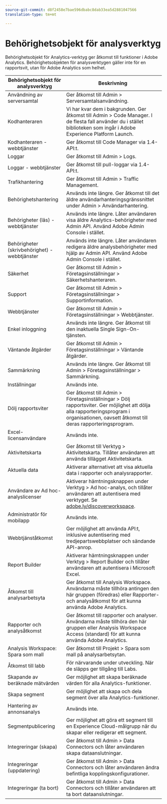 ```yaml
---
source-git-commit: d8f2458e7bae596dbabc8dab33ea5d2881047566
translation-type: tm+mt

---
```

# Behörighetsobjekt för analysverktyg

Behörighetsobjekt för Analytics-verktyg ger åtkomst till funktioner i Adobe Analytics. Behörighetsobjekten för analysverktygen gäller inte för en rapportsvit, utan för Adobe Analytics som helhet.

| Behörighetsobjekt för analysverktyg | Beskrivning |
|----|----|
| Användning av serversamtal | Ger åtkomst till Admin > Serversamtalsanvändning. |
| Kodhanteraren | Vi har kvar dem i bakgrunden. Ger åtkomst till Admin > Code Manager. I de flesta fall använder du i stället biblioteken som ingår i Adobe Experience Platform Launch. |
| Kodhanteraren - webbtjänster | Ger åtkomst till Code Manager via 1.4-API:t. |
| Loggar | Ger åtkomst till Admin > Logs. |
| Loggar - webbtjänster | Ger åtkomst till pull-loggar via 1.4-API:t. |
| Trafikhantering | Ger åtkomst till Admin > Traffic Management. |
| Behörighetshantering | Används inte längre. Ger åtkomst till det äldre användarhanteringsgränssnittet under Admin > Användarhantering. |
| Behörigheter (läs) - webbtjänster | Används inte längre. Låter användaren visa äldre Analytics-behörigheter med Admin API. Använd Adobe Admin Console i stället. |
| Behörigheter (skrivbehörighet) - webbtjänster | Används inte längre. Låter användaren redigera äldre analysbehörigheter med hjälp av Admin API. Använd Adobe Admin Console i stället. |
| Säkerhet | Ger åtkomst till Admin > Företagsinställningar > Säkerhetshanteraren. |
| Support | Ger åtkomst till Admin > Företagsinställningar > Supportinformation. |
| Webbtjänster | Ger åtkomst till Admin > Företagsinställningar > Webbtjänster. |
| Enkel inloggning | Används inte längre. Ger åtkomst till den inaktuella Single Sign-On-tjänsten. |
| Väntande åtgärder | Ger åtkomst till Admin > Företagsinställningar > Väntande åtgärder. |
| Sammärkning | Används inte längre. Ger åtkomst till Admin > Företagsinställningar > Sammärkning. |
| Inställningar | Används inte. |
| Dölj rapportsviter | Ger åtkomst till Admin > Företagsinställningar > Dölj rapportsviter. Ger möjlighet att dölja alla rapporteringsprogram i organisationen, oavsett åtkomst till deras rapporteringsprogram. |
| Excel-licensanvändare | Används inte. |
| Aktivitetskarta | Ger åtkomst till Verktyg > Aktivitetskarta. Tillåter användaren att använda tillägget Aktivitetskarta. |
| Aktuella data | Aktiverar alternativet att visa aktuella data i rapporter och analysrapporter. |
| Användare av Ad hoc-analyslicenser | Aktiverar hämtningsknappen under Verktyg > Ad hoc-analys, och tillåter användaren att autentisera med verktyget. Se [adobe.ly/discoverworkspace](https://adobe.ly/discoverworkspace). |
| Administratör för mobilapp | Används inte. |
| Webbtjänståtkomst | Ger möjlighet att använda API:t, inklusive autentisering med tredjepartswebbplatser och sändande API-anrop. |
| Report Builder | Aktiverar hämtningsknappen under Verktyg > Report Builder och tillåter användaren att autentisera i Microsoft Excel. |
| Åtkomst till analysarbetsyta | Ger åtkomst till Analysis Workspace. Användarna måste tillhöra antingen den här gruppen (föredras) eller Rapporter- och analysåtkomst för att kunna använda Adobe Analytics. |
| Rapporter och analysåtkomst | Ger åtkomst till rapporter och analyser. Användarna måste tillhöra den här gruppen eller Analysis Workspace Access (standard) för att kunna använda Adobe Analytics. |
| Analysis Workspace: Spara som mall | Ger åtkomst till Projekt > Spara som mall på analysarbetsytan. |
| Åtkomst till labb | För närvarande under utveckling. När de släpps ger tillgång till Labs. |
| Skapande av beräknade mätvärden | Ger möjlighet att skapa beräknade värden för alla Analytics-funktioner. |
| Skapa segment | Ger möjlighet att skapa och dela segment över alla Analytics-funktioner. |
| Hantering av annonsanalys | Används inte. |
| Segmentpublicering | Ger möjlighet att göra ett segment till en Experience Cloud-målgrupp när du skapar eller redigerar ett segment. |
| Integreringar (skapa) | Ger åtkomst till Admin > Data Connectors och låter användaren skapa dataanslutningar. |
| Integreringar (uppdatering) | Ger åtkomst till Admin > Data Connectors och låter användaren ändra befintliga kopplingskonfigurationer. |
| Integreringar (ta bort) | Ger åtkomst till Admin > Data Connectors och tillåter användaren att ta bort dataanslutningar. |
